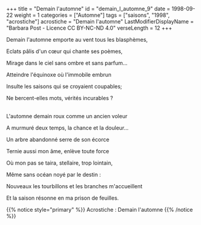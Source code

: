 +++
title = "Demain l'automne"
id = "demain_l_automne_9"
date = 1998-09-22
weight = 1
categories = ["Automne"]
tags = ["saisons", "1998", "acrostiche"]
acrostiche = "Demain l'automne"
LastModifierDisplayName = "Barbara Post - Licence CC BY-NC-ND 4.0"
verseLength = 12
+++

Demain l'automne emporte au vent tous les blasphèmes,

Eclats pâlis d'un cœur qui chante ses poèmes,

Mirage dans le ciel sans ombre et sans parfum...

Atteindre l'équinoxe où l'immobile embrun

Insulte les saisons qui se croyaient coupables;

Ne bercent-elles mots, vérités incurables ?

 \
L'automne demain roux comme un ancien voleur

A murmuré deux temps, la chance et la douleur...

Un arbre abandonné serre de son écorce

Ternie aussi mon âme, enlève toute force

Où mon pas se taira, stellaire, trop lointain,

Même sans océan noyé par le destin :

Nouveaux les tourbillons et les branches m'accueillent

Et la saison résonne en ma prison de feuilles.

{{% notice style="primary" %}}
Acrostiche : Demain l'automne
{{% /notice %}}
